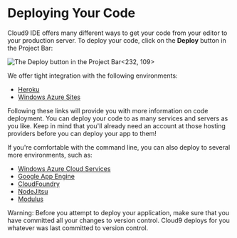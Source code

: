 # Deploying Your Code

Cloud9 IDE offers many different ways to get your code from your editor to your 
production server. To deploy your code, click on the **Deploy** button in the 
Project Bar:

![The Deploy button in the Project Bar](./resources/images/deployButton.png)<232, 109>

We offer tight integration with the following environments:

* [Heroku](deploying_to_heroku.html)
* [Windows Azure Sites](deploying_to_windows_azure_sites.html)

Following these links will provide you with more information on code deployment.
You can deploy your code to as many services and servers as you like. Keep in 
mind that you'll already need an account at those hosting providers before you 
can deploy your app to them!

If you're comfortable with the command line, you can also deploy to several more
environments, such as:

* [Windows Azure Cloud Services](./deploying_via_cli.html#windows-azure-cloud-services)
* [Google App Engine](./deploying_via_cli.html#google-app-engine)
* [CloudFoundry](./deploying_via_cli.html#cloudfoundry)
* [NodeJitsu](./deploying_via_cli.html#nodejitsu)
* [Modulus](./deploying_via_cli.html#modulus)

Warning: Before you attempt to deploy your application, make sure that you have 
committed all your changes to version control. Cloud9 deploys for you whatever 
was last committed to version control.